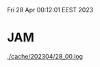 Fri 28 Apr 00:12:01 EEST 2023
# JAM
<a href='./cache/202304/28_00.log'>./cache/202304/28_00.log</a>
